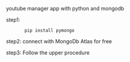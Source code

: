                               
 youtube manager app with python and mongodb

step1:                

           pip install pymongo 

step2:   connect with MongoDb Atlas for free 

step3:   Follow the upper procedure 
